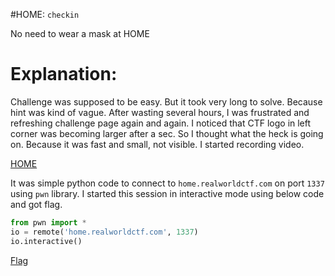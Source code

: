 #HOME: 
`checkin`

No need to wear a mask at HOME

# Explanation: #

Challenge was supposed to be easy. But it took very long to solve. Because hint was kind of vague. After wasting several hours, I was frustrated and refreshing challenge page again and again. I noticed that CTF logo in left corner was becoming larger after a sec. So I thought what the heck is going on. Because it was fast and small, not visible. I started recording video.

[HOME](files/home.mkv)

It was simple python code to connect to `home.realworldctf.com` on port `1337` using `pwn` library. I started this session in interactive mode using below code and got flag.

```python
from pwn import *
io = remote('home.realworldctf.com', 1337)
io.interactive()
```
[Flag](/files/home_flag.mkv)
